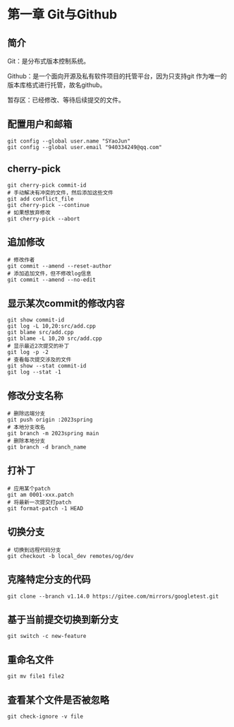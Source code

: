 # 第一章 Git与Github
## 简介
Git：是分布式版本控制系统。

Github：是一个面向开源及私有软件项目的托管平台，因为只支持git 作为唯一的版本库格式进行托管，故名github。

暂存区：已经修改、等待后续提交的文件。
## 配置用户和邮箱
```shell
git config --global user.name "SYaoJun"
git config --global user.email "940334249@qq.com"
```
## cherry-pick
```shell
git cherry-pick commit-id
# 手动解决有冲突的文件，然后添加这些文件
git add conflict_file
git cherry-pick --continue
# 如果想放弃修改
git cherry-pick --abort
```
## 追加修改
```shell
# 修改作者
git commit --amend --reset-author
# 添加追加文件，但不修改log信息
git commit --amend --no-edit
```
## 显示某次commit的修改内容
```shell
git show commit-id
git log -L 10,20:src/add.cpp
git blame src/add.cpp
git blame -L 10,20 src/add.cpp
# 显示最近2次提交的补丁
git log -p -2
# 查看每次提交涉及的文件
git show --stat commit-id
git log --stat -1
```
## 修改分支名称
```shell
# 删除远端分支
git push origin :2023spring 
# 本地分支改名
git branch -m 2023spring main 
# 删除本地分支
git branch -d branch_name
```
## 打补丁
```shell
# 应用某个patch
git am 0001-xxx.patch
# 将最新一次提交打patch
git format-patch -1 HEAD
```
## 切换分支
```shell
# 切换到远程代码分支
git checkout -b local_dev remotes/og/dev
```
## 克隆特定分支的代码
```shell
git clone --branch v1.14.0 https://gitee.com/mirrors/googletest.git
```
## 基于当前提交切换到新分支
```shell
git switch -c new-feature
```
## 重命名文件
```shell
git mv file1 file2
```
## 查看某个文件是否被忽略
```shell
git check-ignore -v file
```